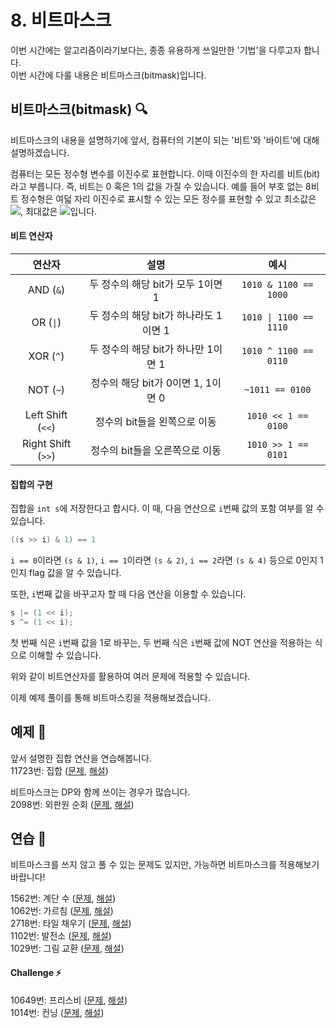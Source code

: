 # 8. 비트마스크
이번 시간에는 알고리즘이라기보다는, 종종 유용하게 쓰일만한 '기법'을 다루고자 합니다.  
이번 시간에 다룰 내용은 비트마스크(bitmask)입니다.

## 비트마스크(bitmask) 🔍
비트마스크의 내용을 설명하기에 앞서, 컴퓨터의 기본이 되는 '비트'와 '바이트'에 대해 설명하겠습니다.  

컴퓨터는 모든 정수형 변수를 이진수로 표현합니다. 이때 이진수의 한 자리를 비트(bit)라고 부릅니다. 즉, 비트는 0 혹은 1의 값을 가질 수 있습니다. 예를 들어 부호 없는 8비트 정수형은 여덟 자리 이진수로 표시할 수 있는 모든 정수를 표현할 수 있고 최소값은 <img src="https://latex.codecogs.com/svg.latex?0000\0000_2 = 0"/>, 최대값은 <img src="https://latex.codecogs.com/svg.latex?1111\1111_2 = 255"/>입니다.  

#### 비트 연산자
| 연산자            | 설명          | 예시  |
|:----------------:|:-------------:|:-----:|
| AND (`&`) | 두 정수의 해당 bit가 모두 1이면 1 | `1010 & 1100 == 1000` |
| OR  (`\|`) | 두 정수의 해당 bit가 하나라도 1이면 1 | `1010 \| 1100 == 1110` |
| XOR (`^`) | 두 정수의 해당 bit가 하나만 1이면 1 | `1010 ^ 1100 == 0110`  |
| NOT (`~`) | 정수의 해당 bit가 0이면 1, 1이면 0 | `~1011 == 0100` |
| Left Shift (`<<`) | 정수의 bit들을 왼쪽으로 이동 | `1010 << 1 == 0100` |
| Right Shift (`>>`) | 정수의 bit들을 오른쪽으로 이동 | `1010 >> 1 == 0101` |


#### 집합의 구현
집합을 `int s`에 저장한다고 합시다. 이 때, 다음 연산으로 `i`번째 값의 포함 여부를 알 수 있습니다.  

```cpp
((s >> i) & 1) == 1
```

`i == 0`이라면 `(s & 1)`, `i == 1`이라면 `(s & 2)`, `i == 2`라면 `(s & 4)` 등으로 0인지 1인지 flag 값을 알 수 있습니다.  

또한, `i`번째 값을 바꾸고자 할 때 다음 연산을 이용할 수 있습니다.

```cpp
s |= (1 << i);
s ^= (1 << i);
```

첫 번째 식은 `i`번째 값을 1로 바꾸는, 두 번째 식은 `i`번째 값에 NOT 연산을 적용하는 식으로 이해할 수 있습니다.  

위와 같이 비트연산자를 활용하여 여러 문제에 적용할 수 있습니다.  

이제 예제 풀이를 통해 비트마스킹을 적용해보겠습니다.

## 예제 🎲
앞서 설명한 집합 연산을 연습해봅니다.  
11723번: 집합 ([문제](https://www.acmicpc.net/problem/11723), [해설](https://github.com/skku-npc/class-intermediate/blob/master/8.%20Bitmask/11723.cpp))  

비트마스크는 DP와 함께 쓰이는 경우가 많습니다.  
2098번: 외판원 순회 ([문제](https://www.acmicpc.net/problem/2098), [해설](https://github.com/skku-npc/class-intermediate/blob/master/8.%20Bitmask/2098.cpp))  

## 연습 🏓
비트마스크를 쓰지 않고 풀 수 있는 문제도 있지만, 가능하면 비트마스크를 적용해보기 바랍니다!

1562번: 계단 수 ([문제](https://www.acmicpc.net/problem/1562), [해설](https://github.com/skku-npc/class-intermediate/blob/master/8.%20Bitmask/1562.cpp))  
1062번: 가르침 ([문제](https://www.acmicpc.net/problem/1062), [해설](https://github.com/skku-npc/class-intermediate/blob/master/8.%20Bitmask/1062.cpp))  
2718번: 타일 채우기 ([문제](https://www.acmicpc.net/problem/2718), [해설](https://github.com/skku-npc/class-intermediate/blob/master/8.%20Bitmask/2718.cpp))  
1102번: 발전소 ([문제](https://www.acmicpc.net/problem/1102), [해설](https://github.com/skku-npc/class-intermediate/blob/master/8.%20Bitmask/1102.cpp))  
1029번: 그림 교환 ([문제](https://www.acmicpc.net/problem/1029), [해설](https://github.com/skku-npc/class-intermediate/blob/master/8.%20Bitmask/1029.cpp))  

#### Challenge ⚡
10649번: 프리스비 ([문제](https://www.acmicpc.net/problem/10649), [해설](https://github.com/skku-npc/class-intermediate/blob/master/8.%20Bitmask/10649.cpp))  
1014번: 컨닝 ([문제](https://www.acmicpc.net/problem/1014), [해설](https://github.com/skku-npc/class-intermediate/blob/master/8.%20Bitmask/1014.cpp))  
